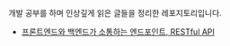 개발 공부를 하며 인상깊게 읽은 글들을 정리한 레포지토리입니다.

- [프론트엔드와 백엔드가 소통하는 엔드포인트, RESTful API](https://evan-moon.github.io/2020/04/07/about-restful-api/ "RESTful API")
